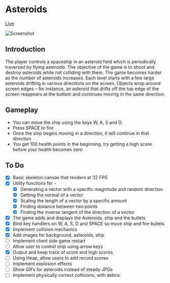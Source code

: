 # Asteroids

[Live][link]

[link]: https://satnam14.github.io/Asteroids

![Screenshot](http://res.cloudinary.com/satnam14/image/upload/v1441733890/aster_av5yfp.png)

## Introduction

The player controls a spaceship in an asteroid field which is periodically traversed by flying asteroids. The objective of the game is to shoot and destroy asteroids while not colliding with them. The game becomes harder as the number of asteroids increases. Each level starts with a few large asteroids drifting in various directions on the screen. Objects wrap around screen edges – for instance, an asteroid that drifts off the top edge of the screen reappears at the bottom and continues moving in the same direction.

## Gameplay

 - You can move the ship using the keys W, A, S and D.
 - Press SPACE to fire
 - Once the ship begins moving in a direction, it will continue in that direction
 - You get 100 health points in the beginning, try getting a high score before your health becomes zero

## To Do

- [x] Basic skeleton canvas that renders at 32 FPS
- [x] Utility functions for -
  - [x] Generating a vector with a specific magnitude and random direction
  - [x] Getting the normal of a vector
  - [x] Scaling the length of a vector by a specific amount
  - [x] Finding distance between two points
  - [x] Finding the inverse tangent of the direction of a vector
- [x] The game adds and displays the Asteroids, ship and the bullets
- [x] Bind key handlers on W, A, S, D and SPACE so move ship and fire bullets
- [x] Implement collision mechanics
- [x] Add images for background, asteroids, ship
- [ ] Implement client side game restart
- [ ] Allow user to control ship using arrow keys
- [x] Output and keep track of score and high scores
- [ ] Using Heap, allow users to add record scores
- [ ] Implement explosion effects
- [ ] Show GIFs for asteroids instead of steady JPGs
- [ ] Implement physically correct collisions, with debris
